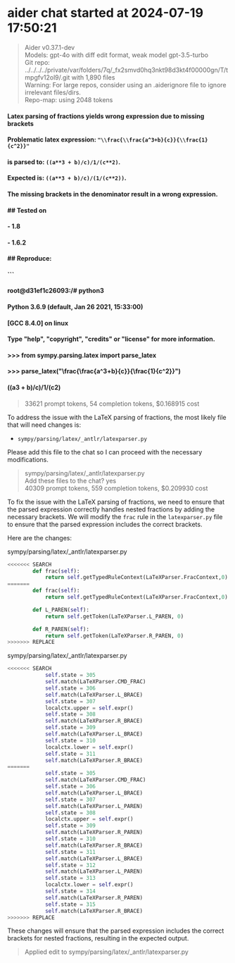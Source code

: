 
# aider chat started at 2024-07-19 17:50:21

> Aider v0.37.1-dev  
> Models: gpt-4o with diff edit format, weak model gpt-3.5-turbo  
> Git repo: ../../../../private/var/folders/7q/_fx2smvd0hq3nkt98d3kt4f00000gn/T/tmpgfv12ol9/.git with 1,890 files  
> Warning: For large repos, consider using an .aiderignore file to ignore irrelevant files/dirs.  
> Repo-map: using 2048 tokens  

#### Latex parsing of fractions yields wrong expression due to missing brackets  
#### Problematic latex expression: `"\\frac{\\frac{a^3+b}{c}}{\\frac{1}{c^2}}"`  
####   
#### is parsed to: `((a**3 + b)/c)/1/(c**2)`.  
####   
#### Expected is: `((a**3 + b)/c)/(1/(c**2))`.   
####   
#### The missing brackets in the denominator result in a wrong expression.  
####   
#### ## Tested on  
####   
#### - 1.8  
#### - 1.6.2  
####   
#### ## Reproduce:  
####   
#### ```  
#### root@d31ef1c26093:/# python3  
#### Python 3.6.9 (default, Jan 26 2021, 15:33:00)  
#### [GCC 8.4.0] on linux  
#### Type "help", "copyright", "credits" or "license" for more information.  
#### >>> from sympy.parsing.latex import parse_latex  
#### >>> parse_latex("\\frac{\\frac{a^3+b}{c}}{\\frac{1}{c^2}}")  
#### ((a**3 + b)/c)/1/(c**2)  
####   
####  
> 33621 prompt tokens, 54 completion tokens, $0.168915 cost  

To address the issue with the LaTeX parsing of fractions, the most likely file that will need changes is:

- `sympy/parsing/latex/_antlr/latexparser.py`

Please add this file to the chat so I can proceed with the necessary modifications.

> sympy/parsing/latex/_antlr/latexparser.py  
> Add these files to the chat? yes  
> 40309 prompt tokens, 559 completion tokens, $0.209930 cost  

To fix the issue with the LaTeX parsing of fractions, we need to ensure that the parsed expression correctly handles nested fractions by adding the necessary brackets. We will modify the `frac` rule in the `latexparser.py` file to ensure that the parsed expression includes the correct brackets.

Here are the changes:

sympy/parsing/latex/_antlr/latexparser.py
```python
<<<<<<< SEARCH
        def frac(self):
            return self.getTypedRuleContext(LaTeXParser.FracContext,0)
=======
        def frac(self):
            return self.getTypedRuleContext(LaTeXParser.FracContext,0)

        def L_PAREN(self):
            return self.getToken(LaTeXParser.L_PAREN, 0)

        def R_PAREN(self):
            return self.getToken(LaTeXParser.R_PAREN, 0)
>>>>>>> REPLACE
```

sympy/parsing/latex/_antlr/latexparser.py
```python
<<<<<<< SEARCH
            self.state = 305
            self.match(LaTeXParser.CMD_FRAC)
            self.state = 306
            self.match(LaTeXParser.L_BRACE)
            self.state = 307
            localctx.upper = self.expr()
            self.state = 308
            self.match(LaTeXParser.R_BRACE)
            self.state = 309
            self.match(LaTeXParser.L_BRACE)
            self.state = 310
            localctx.lower = self.expr()
            self.state = 311
            self.match(LaTeXParser.R_BRACE)
=======
            self.state = 305
            self.match(LaTeXParser.CMD_FRAC)
            self.state = 306
            self.match(LaTeXParser.L_BRACE)
            self.state = 307
            self.match(LaTeXParser.L_PAREN)
            self.state = 308
            localctx.upper = self.expr()
            self.state = 309
            self.match(LaTeXParser.R_PAREN)
            self.state = 310
            self.match(LaTeXParser.R_BRACE)
            self.state = 311
            self.match(LaTeXParser.L_BRACE)
            self.state = 312
            self.match(LaTeXParser.L_PAREN)
            self.state = 313
            localctx.lower = self.expr()
            self.state = 314
            self.match(LaTeXParser.R_PAREN)
            self.state = 315
            self.match(LaTeXParser.R_BRACE)
>>>>>>> REPLACE
```

These changes will ensure that the parsed expression includes the correct brackets for nested fractions, resulting in the expected output.

> Applied edit to sympy/parsing/latex/_antlr/latexparser.py  
